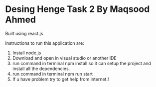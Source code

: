 # Desing Henge Task 2 By Maqsood Ahmed

Built using react.js

Instructions to run this application are:

1. Install node.js
2. Download and open in visual studio or another IDE
3. run command in terminal npm install so it can setup the project and install all the dependencies.
4. run command in terminal npm run start
5. If u have problem try to get help from internet.!
